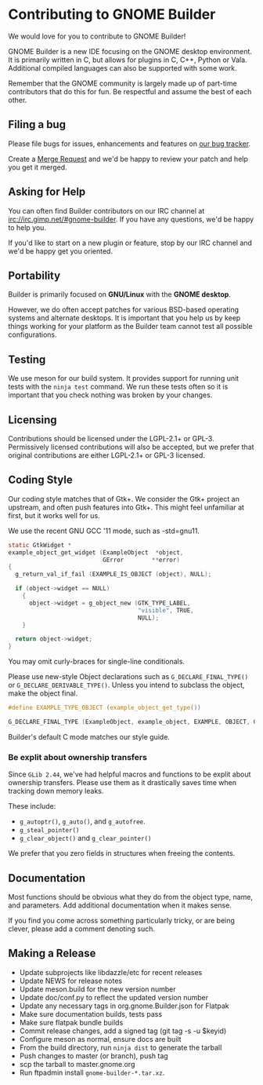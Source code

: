 # Contributing to GNOME Builder

We would love for you to contribute to GNOME Builder!

GNOME Builder is a new IDE focusing on the GNOME desktop environment. It is
primarily written in C, but allows for plugins in C, C++, Python or Vala.
Additional compiled languages can also be supported with some work.

Remember that the GNOME community is largely made up of part-time contributors
that do this for fun. Be respectful and assume the best of each other.

## Filing a bug

Please file bugs for issues, enhancements and features on
[our bug tracker](https://gitlab.gnome.org/GNOME/gnome-builder/issues).

Create a
[Merge Request](https://gitlab.gnome.org/GNOME/gnome-builder/merge_requests)
and we'd be happy to review your patch and help you get it merged.

## Asking for Help

You can often find Builder contributors on our IRC channel at
[irc://irc.gimp.net/#gnome-builder](irc://irc.gimp.net/#gnome-builder).
If you have any questions, we'd be happy to help you.

If you'd like to start on a new plugin or feature, stop by our IRC channel and we'd be happy get you oriented.

## Portability

Builder is primarily focused on **GNU/Linux** with the **GNOME desktop**.

However, we do often accept patches for various BSD-based operating systems and alternate desktops.
It is important that you help us by keep things working for your platform as the Builder team cannot test all possible configurations.

## Testing

We use meson for our build system.
It provides support for running unit tests with the `ninja test` command.
We run these tests often so it is important that you check nothing was broken by your changes.

## Licensing

Contributions should be licensed under the LGPL-2.1+ or GPL-3.
Permissively licensed contributions will also be accepted, but we prefer that original contributions are either LGPL-2.1+ or GPL-3 licensed.

## Coding Style

Our coding style matches that of Gtk+.
We consider the Gtk+ project an upstream, and often push features into Gtk+.
This might feel unfamiliar at first, but it works well for us.

We use the recent GNU GCC '11 mode, such as -std=gnu11.

```c
static GtkWidget *
example_object_get_widget (ExampleObject  *object,
                           GError        **error)
{
  g_return_val_if_fail (EXAMPLE_IS_OBJECT (object), NULL);

  if (object->widget == NULL)
    {
      object->widget = g_object_new (GTK_TYPE_LABEL,
                                     "visible", TRUE,
                                     NULL);
    }

  return object->widget;
}
```

You may omit curly-braces for single-line conditionals.

Please use new-style Object declarations such as `G_DECLARE_FINAL_TYPE()` or `G_DECLARE_DERIVABLE_TYPE()`.
Unless you intend to subclass the object, make the object final.

```c
#define EXAMPLE_TYPE_OBJECT (example_object_get_type())

G_DECLARE_FINAL_TYPE (ExampleObject, example_object, EXAMPLE, OBJECT, GObject)
```

Builder's default C mode matches our style guide.

### Be explit about ownership transfers

Since `GLib 2.44`, we've had helpful macros and functions to be explit about ownership transfers.
Please use them as it drastically saves time when tracking down memory leaks.

These include:

 * `g_autoptr()`, `g_auto()`, and `g_autofree`.
 * `g_steal_pointer()`
 * `g_clear_object()` and `g_clear_pointer()`

We prefer that you zero fields in structures when freeing the contents.

## Documentation

Most functions should be obvious what they do from the object type, name, and parameters.
Add additional documentation when it makes sense.

If you find you come across something particularly tricky, or are being clever, please add a comment denoting such.

## Making a Release

 - Update subprojects like libdazzle/etc for recent releases
 - Update NEWS for release notes
 - Update meson.build for the new version number
 - Update doc/conf.py to reflect the updated version number
 - Update any necessary tags in org.gnome.Builder.json for Flatpak
 - Make sure documentation builds, tests pass
 - Make sure flatpak bundle builds
 - Commit release changes, add a signed tag (git tag -s -u $keyid)
 - Configure meson as normal, ensure docs are built
 - From the build directory, run `ninja dist` to generate the tarball
 - Push changes to master (or branch), push tag
 - scp the tarball to master.gnome.org
 - Run ftpadmin install `gnome-builder-*.tar.xz`.

